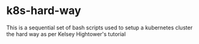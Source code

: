 k8s-hard-way
============

This is a sequential set of bash scripts used to setup a kubernetes cluster the hard way as per Kelsey Hightower's tutorial
